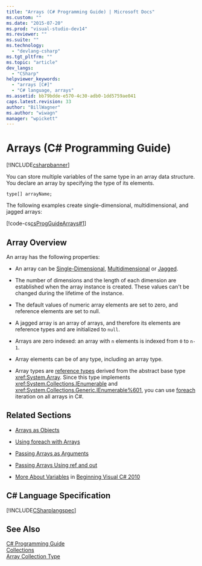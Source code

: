 ```yaml
---
title: "Arrays (C# Programming Guide) | Microsoft Docs"
ms.custom: ""
ms.date: "2015-07-20"
ms.prod: "visual-studio-dev14"
ms.reviewer: ""
ms.suite: ""
ms.technology: 
  - "devlang-csharp"
ms.tgt_pltfrm: ""
ms.topic: "article"
dev_langs: 
  - "CSharp"
helpviewer_keywords: 
  - "arrays [C#]"
  - "C# language, arrays"
ms.assetid: bb79bdde-e570-4c30-adb0-1dd5759ae041
caps.latest.revision: 33
author: "BillWagner"
ms.author: "wiwagn"
manager: "wpickett"
---
```

# Arrays (C# Programming Guide)
[!INCLUDE[csharpbanner](../../../csharp/includes/csharpbanner.md)]

You can store multiple variables of the same type in an array data structure. You declare an array by specifying the type of its elements.  
  
 `type[] arrayName;`  
  
 The following examples create single-dimensional, multidimensional, and jagged arrays:  
  
 [!code-cs[csProgGuideArrays#1](../../../csharp/programming-guide/arrays/codesnippet/csharp/index_1.cs)]  
  
## Array Overview  
 An array has the following properties:  
  
-   An array can be [Single-Dimensional](../../../csharp/programming-guide/arrays/single-dimensional-arrays.md), [Multidimensional](../../../csharp/programming-guide/arrays/multidimensional-arrays.md) or [Jagged](../../../csharp/programming-guide/arrays/jagged-arrays.md).  
  
-   The number of dimensions and the length of each dimension are established when the array instance is created. These values can't be changed during the lifetime of the instance.  
  
-   The default values of numeric array elements are set to zero, and reference elements are set to null.  
  
-   A jagged array is an array of arrays, and therefore its elements are reference types and are initialized to `null`.  
  
-   Arrays are zero indexed: an array with `n` elements is indexed from `0` to `n-1`.  
  
-   Array elements can be of any type, including an array type.  
  
-   Array types are [reference types](../../../csharp/language-reference/keywords/reference-types.md) derived from the abstract base type <xref:System.Array>. Since this type implements <xref:System.Collections.IEnumerable> and <xref:System.Collections.Generic.IEnumerable%601>, you can use [foreach](../../../csharp/language-reference/keywords/foreach-in.md) iteration on all arrays in C#.  
  
## Related Sections  
  
-   [Arrays as Objects](../../../csharp/programming-guide/arrays/arrays-as-objects.md)  
  
-   [Using foreach with Arrays](../../../csharp/programming-guide/arrays/using-foreach-with-arrays.md)  
  
-   [Passing Arrays as Arguments](../../../csharp/programming-guide/arrays/passing-arrays-as-arguments.md)  
  
-   [Passing Arrays Using ref and out](../../../csharp/programming-guide/arrays/passing-arrays-using-ref-and-out.md)  
  
-   [More About Variables](http://go.microsoft.com/fwlink/?LinkId=221230) in [Beginning Visual C# 2010](http://go.microsoft.com/fwlink/?LinkId=221214)  
  
## C# Language Specification  
 [!INCLUDE[CSharplangspec](../../../csharp/language-reference/keywords/includes/csharplangspec-md.md)]  
  
## See Also  
 [C# Programming Guide](../../../csharp/programming-guide/index.md)   
 [Collections](../Topic/Collections%20\(C%23%20and%20Visual%20Basic\).md)   
 [Array Collection Type](http://msdn.microsoft.com/en-us/8a9964de-8941-47b1-a3cf-a01bc88db9e8)